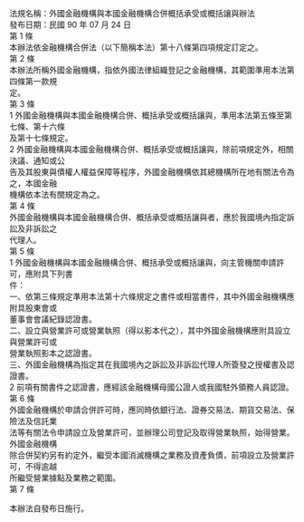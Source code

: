 法規名稱：外國金融機構與本國金融機構合併概括承受或概括讓與辦法  
發布日期：民國 90 年 07 月 24 日  
第 1 條  
本辦法依金融機構合併法（以下簡稱本法）第十八條第四項規定訂定之。  
第 2 條  
本辦法所稱外國金融機構，指依外國法律組織登記之金融機構，其範圍準用本法第四條第一款規  
定。  
第 3 條  
1 外國金融機構與本國金融機構合併、概括承受或概括讓與，準用本法第五條至第七條、第十六條  
及第十七條規定。  
2 外國金融機構與本國金融機構合併、概括承受或概括讓與，除前項規定外，相關決議、通知或公  
告及其股東與債權人權益保障等程序，外國金融機構依其總機構所在地有關法令為之，本國金融  
機構依本法有關規定為之。  
第 4 條  
外國金融機構與本國金融機構合併、概括承受或概括讓與者，應於我國境內指定訴訟及非訴訟之  
代理人。  
第 5 條  
1 外國金融機構與本國金融機構合併、概括承受或概括讓與，向主管機關申請許可，應附具下列書  
件：  
一、依第三條規定準用本法第十六條規定之書件或相當書件，其中外國金融機構應附具股東會或  
董事會會議紀錄認證書。  
二、設立與營業許可或營業執照（得以影本代之），其中外國金融機構應附具設立與營業許可或  
營業執照影本之認證書。  
三、外國金融機構為指定其在我國境內之訴訟及非訴訟代理人所簽發之授權書及認證書。  
2 前項有關書件之認證書，應經該金融機構母國公證人或我國駐外領務人員認證。  
第 6 條  
外國金融機構於申請合併許可時，應同時依銀行法、證券交易法、期貨交易法、保險法及信託業  
法等有關法令申請設立及營業許可，並辦理公司登記及取得營業執照，始得營業。外國金融機構  
除合併契約另有約定外，繼受本國消滅機構之業務及資產負債，前項設立及營業許可，不得逾越  
所繼受營業據點及業務之範圍。  
第 7 條  


本辦法自發布日施行。  



